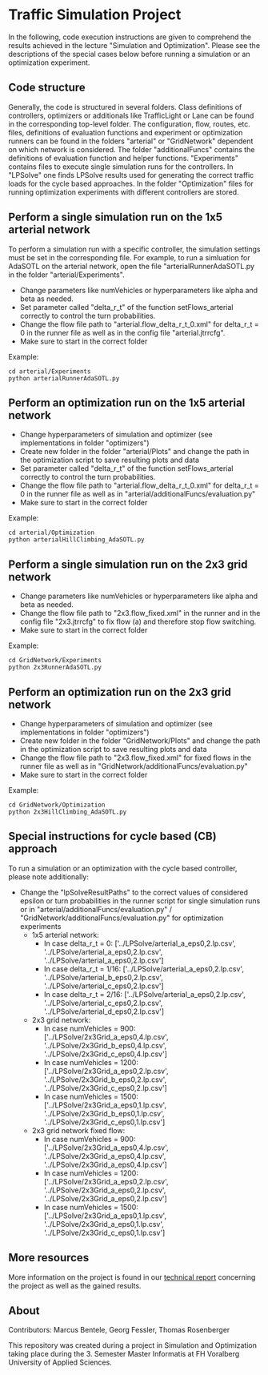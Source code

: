 # Traffic Simulation Project
In the following, code execution instructions are given to comprehend the results achieved in the lecture "Simulation and Optimization". Please see the descriptions of the special cases below before running a simulation or an optimization experiment.

## Code structure
Generally, the code is structured in several folders. Class definitions of controllers, optimizers or additionals like TrafficLight or Lane can be found in the corresponding top-level folder. The configuration, flow, routes, etc. files, definitions of evaluation functions and experiment or optimization runners can be found in the folders "arterial" or "GridNetwork" dependent on which network is considered. The folder "additionalFuncs" contains the definitions of evaluation function and helper functions. "Experiments" contains files to execute single simulation runs for the controllers. In "LPSolve" one finds LPSolve results used for generating the correct traffic loads for the cycle based approaches. In the folder "Optimization" files for running optimization experiments with different controllers are stored. 

## Perform a single simulation run on the 1x5 arterial network
To perform a simulation run with a specific controller, the simulation settings must be set in the corresponding file. For example, to run a simluation for AdaSOTL on the arterial network, open the file "arterialRunnerAdaSOTL.py in the folder "arterial/Experiments". 
* Change parameters like numVehicles or hyperparameters like alpha and beta as needed. 
* Set parameter called "delta_r_t" of the function setFlows_arterial correctly to control the turn probabilities. 
* Change the flow file path to "arterial.flow_delta_r_t_0.xml" for delta_r_t = 0 in the runner file as well as in the config file "arterial.jtrrcfg".
* Make sure to start in the correct folder

Example:
```
cd arterial/Experiments
python arterialRunnerAdaSOTL.py
```

## Perform an optimization run on the 1x5 arterial network
* Change hyperparameters of simulation and optimizer (see implementations in folder "optimizers")
* Create new folder in the folder "arterial/Plots" and change the path in the optimization script to save resulting plots and data
* Set parameter called "delta_r_t" of the function setFlows_arterial correctly to control the turn probabilities. 
* Change the flow file path to "arterial.flow_delta_r_t_0.xml" for delta_r_t = 0 in the runner file as well as in "arterial/additionalFuncs/evaluation.py"
* Make sure to start in the correct folder

Example:
```
cd arterial/Optimization
python arterialHillClimbing_AdaSOTL.py
```

## Perform a single simulation run on the 2x3 grid network
* Change parameters like numVehicles or hyperparameters like alpha and beta as needed. 
* Change the flow file path to "2x3.flow_fixed.xml" in the runner and in the config file "2x3.jtrrcfg" to fix flow (a) and therefore stop flow switching.
* Make sure to start in the correct folder

Example:
```
cd GridNetwork/Experiments
python 2x3RunnerAdaSOTL.py
```

## Perform an optimization run on the 2x3 grid network
* Change hyperparameters of simulation and optimizer (see implementations in folder "optimizers")
* Create new folder in the folder "GridNetwork/Plots" and change the path in the optimization script to save resulting plots and data
* Change the flow file path to "2x3.flow_fixed.xml" for fixed flows in the runner file as well as in "GridNetwork/additionalFuncs/evaluation.py"
* Make sure to start in the correct folder

Example:
```
cd GridNetwork/Optimization
python 2x3HillClimbing_AdaSOTL.py
```

## Special instructions for cycle based (CB) approach
To run a simulation or an optimization with the cycle based controller, please note additionally:
* Change the "lpSolveResultPaths" to the correct values of considered epsilon or turn probabilities in the runner script for single simulation runs or in "arterial/additionalFuncs/evaluation.py" / "GridNetwork/additionalFuncs/evaluation.py" for optimization experiments
  * 1x5 arterial network:
    * In case delta_r_t = 0: ['../LPSolve/arterial_a_eps0,2.lp.csv', '../LPSolve/arterial_a_eps0,2.lp.csv', '../LPSolve/arterial_a_eps0,2.lp.csv']
    * In case delta_r_t = 1/16: ['../LPSolve/arterial_a_eps0,2.lp.csv', '../LPSolve/arterial_b_eps0,2.lp.csv', '../LPSolve/arterial_c_eps0,2.lp.csv']
    * In case delta_r_t = 2/16: ['../LPSolve/arterial_a_eps0,2.lp.csv', '../LPSolve/arterial_c_eps0,2.lp.csv', '../LPSolve/arterial_d_eps0,2.lp.csv']
  * 2x3 grid network:
    * In case numVehicles = 900: ['../LPSolve/2x3Grid_a_eps0,4.lp.csv', '../LPSolve/2x3Grid_b_eps0,4.lp.csv', '../LPSolve/2x3Grid_c_eps0,4.lp.csv']
    * In case numVehicles = 1200: ['../LPSolve/2x3Grid_a_eps0,2.lp.csv', '../LPSolve/2x3Grid_b_eps0,2.lp.csv', '../LPSolve/2x3Grid_c_eps0,2.lp.csv']
    * In case numVehicles = 1500: ['../LPSolve/2x3Grid_a_eps0,1.lp.csv', '../LPSolve/2x3Grid_b_eps0,1.lp.csv', '../LPSolve/2x3Grid_c_eps0,1.lp.csv']
  * 2x3 grid network fixed flow:
    * In case numVehicles = 900: ['../LPSolve/2x3Grid_a_eps0,4.lp.csv', '../LPSolve/2x3Grid_a_eps0,4.lp.csv', '../LPSolve/2x3Grid_a_eps0,4.lp.csv']
    * In case numVehicles = 1200: ['../LPSolve/2x3Grid_a_eps0,2.lp.csv', '../LPSolve/2x3Grid_a_eps0,2.lp.csv', '../LPSolve/2x3Grid_a_eps0,2.lp.csv']
    * In case numVehicles = 1500: ['../LPSolve/2x3Grid_a_eps0,1.lp.csv', '../LPSolve/2x3Grid_a_eps0,1.lp.csv', '../LPSolve/2x3Grid_c_eps0,1.lp.csv']

## More resources
More information on the project is found in our <a href="https://github.com/bentecus/AdaSOTL/blob/main/docs/Technical_Report_AdaSOTL.pdf">technical report</a> concerning the project as well as the gained results.

## About
Contributors: Marcus Bentele, Georg Fessler, Thomas Rosenberger

This repository was created during a project in Simulation and Optimization taking place during the 3. Semester Master Informatis at FH Voralberg University of Applied Sciences.